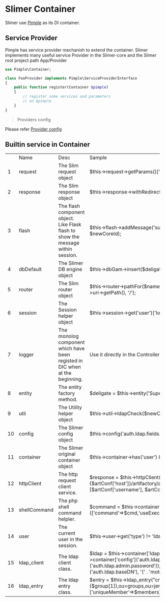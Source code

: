 # Slimer Container

Slimer use [Pimple](http://pimple.sensiolabs.org/) as its DI container.

## Service Provider

Pimple has service provider mechanish to extend the container. Slimer implements many useful service Provider in the Slimer-core and the Slimer root project path App/Provider

```PHP
use Pimple\Container;

class FooProvider implements Pimple\ServiceProviderInterface
{
    public function register(Container $pimple)
    {
        // register some services and parameters
        // on $pimple
    }
}
```

> Providers config 

Please refer [Provider config](suit-config?id=providers)

## Builtin service in Container

<table>
<th><td>Name</td><td>Desc</td><td>Sample</td></th>
<tr><td>1</td><td>request</td><td>The Slim request object</td><td>$this->request->getParams()['newCoreid'];</td></tr>
<tr><td>2</td><td>response</td><td>The Slim response object</td><td>$this->response->withRedirect('/group/supervisor_deligate');</td></tr>
<tr><td>3</td><td>flash</td><td>The flash component object. Like Flask flash to show the message within session.
</td><td>$this->flash->addMessage('success','successfuly added a new deligater ' . $newCoreId);</td></tr>
<tr><td>4</td><td>dbDefault</td><td>The Slimer DB engine object</td><td> $this->dbGam->insert($deligate->getTable(), $data);</td></tr>
<tr><td>5</td><td>router</td><td>The Slim router object</td><td> $this->router->pathFor($name, $data) === $this->uri->getBasePath() . '/' . ltrim($this->uri->getPath(), '/');</td></tr>
<tr><td>6</td><td>session</td><td>The Session helper object</td><td>$this->session->get('user')['loginName'];</td></tr>
<tr><td>7</td><td>logger</td><td>The monolog component which have been registed in DIC when at the beginning.</td><td>Use it directly in the Controller function  
$this->logger->debug('----start delete');
</td></tr>
<tr><td>8</td><td>entity</td><td>The entity factory method.</td><td>$deligate = $this->entity('SuperDeligate')</td></tr>
<tr><td>9</td><td>util</td><td>The Utility helper object</td><td>$this->util->ldapCheck($newCoreId)->toArray();</td></tr>
<tr><td>10</td><td>config</td><td>The Slimer config object</td><td>$this->config('auth.ldap.fields.login', ['uid', 'mail']);</td></tr>
<tr><td>11</td><td>container</td><td>The Slimer original container object</td><td>$this->container->has('user') && $this->container->get('user')</td></tr>
<tr><td>12</td><td>httpClient</td><td>The http request client service.</td><td>$response = $this->httpClient()->request('GET',"{$artConf['host']}/artifactory/api/security/users/{$IDs}",['auth' => [$artConf['username'], $artConf['password']]]);</td></tr>
<tr><td>13</td><td>shellCommand</td><td>The php shell command helpler.</td><td>$command = $this->container['shellCommand'](['command'=>$cmd,'useExec'=>false]); $command->execute();</td></tr>
<tr><td>14</td><td>user</td><td>The current user in the session.</td><td>$this->user->get('type') != 'ldap'</td></tr>
<tr><td>15</td><td>ldap_client</td><td>The ldap client class.</td><td>$ldap = $this->container['ldap_client']('auth.ldap.server');
        $ldap->bind($this->container['config']('auth.ldap.admin.dn'), $this->container['config']('auth.ldap.admin.password'));
        $collection = $ldap->query($this->container['config']('auth.ldap.baseDN'), '(' . 'motguid=' . $coreid .')')->execute();</td></tr>
<tr><td>16</td><td>ldap_entry</td><td>The ldap entry class.</td><td>$entry = $this->ldap_entry("cn={$group[1]},ou=groups,ou=jenkins,ou=Applications,ou=Intranet,dc=motorola,dc=com",['uniqueMember'=>$members]); $ldap->getEntryManager()->update($entry);</td></tr>
</table>



